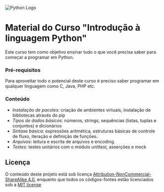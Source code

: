 ![Python Logo](http://2.bp.blogspot.com/-81s0cnxpZZI/VYsQGlAnwFI/AAAAAAAAABs/ayPV3L-kWD0/s1600/python_logo.png)

# Material do Curso "Introdução à linguagem Python"

Este curso tem como objetivo ensinar tudo o que você precisa saber para começar a programar em Python.

### Pré-requisitos

Para aproveitar todo o potencial deste curso é preciso saber programar em qualquer linguagem como C, Java, PHP etc.

### Conteúdo

- *Instalação de pacotes*: criação de ambientes virtuais, instalação de bibliotecas através do pip
- *Tipos de dados básicos*: números, strings, sequências (listas, tuplas e conjuntos) e dicionários
- *Sintaxe básica*: expressões aritmética, estruturas básicas de controle de fluxo, iteração e definição de funções.
- *Arquivos*: leitura e escrita de arquivos e encoding.
- *Testes*: testes unitários com o módulo unittest, asserções e mock

## Licença

O conteúdo deste projeto está sob licença [Attribution-NonCommercial-ShareAlike 4.0](http://creativecommons.org/licenses/by-nc-sa/4.0/), enquanto que todos os códigos-fontes estão licenciados sob a [MIT license](http://opensource.org/licenses/mit-license.php)
